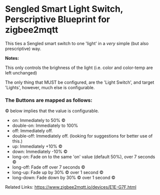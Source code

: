 # Sengled Smart Light Switch, Perscriptive Blueprint for zigbee2mqtt
This ties a Sengled smart switch to one 'light' in a *very* simple (but also prescriptive) way.

**Notes:**

This only controls the brighness of the light (i.e. color and color-temp are left unchanged)

The only thing that MUST be configured, are the 'Light Switch', and target 'Lights', however, much else is configurable.

### The Buttons are mapped as follows:
&copy; below implies that the value is configurable.
* on: Immediately to 50% &copy;
* double-on: Immediately to 100%
* off: Immediately off.
* double-off: Immediately off. (looking for suggestions for better use of this.)
* up: Immediately +10% &copy;
* down: Immediately -10% &copy;
* long-on: Fade on to the same 'on' value (default 50%), over 7 seconds &copy;
* long-off: Fade off over 7 seconds &copy;
* long-up: Fade up by 30% &copy; over 1 second &copy;
* long-down: Fade down by 30% &copy; over 1 second &copy;

Related Links:
https://www.zigbee2mqtt.io/devices/E1E-G7F.html
